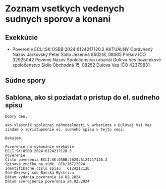 # Zoznam vsetkych vedenych sudnych sporov a konani

## Exekkúcie

- Poverenie ECLI:SK:OSBB:2024:6124217120.3
AKTUÁLNY
Oprávnený
Názov
Jarkovský Peter
Sídlo
Jesenná 8502/8, 08005 Prešov
IČO
32925042
Povinný
Názov
Spoločenstvo urbariát Dulova Ves pozemkové spoločenstvo
Sídlo
Obchodná 15, 08252 Dulova Ves
IČO
42379831

  


## Súdne spory



## Sablona, ako si poziadat o pristup do el. sudneho spisu

```
Dobry den, 

ako vlastnik spolocnej nehnutelnosti v urbariate v Dulovej Vsi Vas ziadam o spristupnenie el. sudneho spisu v tejto veci.

Dakujem.

Poverenie na vykonanie exekúcie
ECLI:SK:OSBB:2024:6124217120.3
Poverenie
Číslo poverenia	ECLI:SK:OSBB:2024:6124217120.3
Spisová značka na súde	8Ek/167/2024
Identifikačné číslo spisu	6124217120
Súd	Okresný súd Banská Bystrica
Dátum vydania poverenia	14.02.2024
Dátum zverejnenia poverenia	24.02.2024
```

